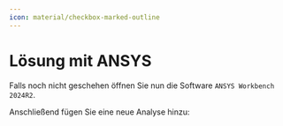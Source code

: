 ```yaml
---
icon: material/checkbox-marked-outline
---
```


# Lösung mit ANSYS

Falls noch nicht geschehen öffnen Sie nun die Software `ANSYS Workbench 2024R2`.

Anschließend fügen Sie eine neue Analyse hinzu:

<div class="tutorial-embed"
   data-tutorial="/assets/tutorials/Analyse_hinzufuegen"
   style="width:800px">
</div>
